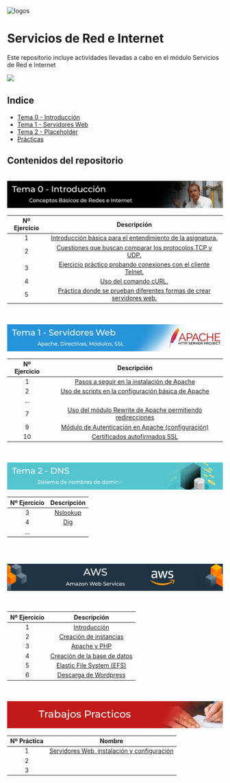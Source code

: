 <img src=".\Logos\all.png" alt="logos" width="600"/>

<br>

# Servicios de Red e Internet
Este repositorio incluye actividades llevadas a cabo en el módulo Servicios de Red e Internet

<img src="./Practica 1º Trimestre/rsc/img/banner.png">

## Indice

- [Tema 0 - Introducción ](./Tema%200/Ejercicios.md)
- [Tema 1 - Servidores Web ](./Tema%201/Ejercicios.md)
- [Tema 2 - Placeholder ](#Tema-X-Placeholder)
- [Prácticas ](./Practica%201º%20Trimestre/Practica1.md)

## Contenidos del repositorio

<br>

<img src="./Tema0.png">

<br>

| Nº Ejercicio | Descripción  |
|:-:|:-:|
| 1 | [Introducción básica para el entendimiento de la asignatura.](./Tema%200/Ejercicios.md#ejercicio-1---introducción-)| 
| 2 | [Cuestiones que buscan comparar los protocolos TCP y UDP.](./Tema%200/Ejercicios.md#ejercicio-2---udp-and-tcp-comparison-of-transport-protocol-) |
| 3 | [Ejercicio práctico probando conexiones con el cliente Telnet.](./Tema%200/Ejercicios.md#ejercicio-3---práctica-telnethttp-) |
| 4 | [Uso del comando cURL.](./Tema%200/Ejercicios.md#ejercicio-4---usando-curl-) |
| 5 | [Práctica donde se prueban diferentes formas de crear servidores web.](./Tema%200/Ejercicios.md#ejercicio-5---práctica-a-servidor-web-) |

<br>
<br>

<img src="./Tema1.png">

<br>

| Nº Ejercicio | Descripción  |
|:-:|:-:|
| 1 | [Pasos a seguir en la instalación de Apache](./Tema%201/Ejercicios.md#actividad-1)  |
| 2 | [Uso de scripts en la configuración básica de Apache](./Tema%201/Ejercicios.md#actividad-2)  |
| ... |   |
| 7 | [Uso del módulo Rewrite de Apache permitiendo redirecciones](./Tema%201/Ejercicios.md#habilitando-el-módulo-rewrite)  |
| 9 | [Módulo de Autenticación en Apache (configuración)](./Tema%201/Ejercicios.md#creación-de-usuarios) |
| 10 | [Certificados autofirmados SSL](./Tema%201/Ejercicios.md#)  |

<br>
<br>

<img src="./Tema2.png">

<br>

| Nº Ejercicio | Descripción  |
|:-:|:-:|
| 3 | [Nslookup](./Tema%201/Ejercicios.md#actividad-1)  |
| 4 | [Dig](./Tema%201/Ejercicios.md#actividad-2)  |
| ... |   |
    

<br>
<br>

[<img src="./Tema4_AWS.png">](./Tema%204%20AWS/Ejercicios.md)

<br>

| Nº Ejercicio | Descripción  |
|:-:|:-:|
| 1 | [Introducción](./Tema%204%20AWS/Ejercicios.md#Introducción)  |
| 2 | [Creación de instancias](./Tema%204%20AWS/Ejercicios.md#creación-de-instancias)  |
| 3 | [Apache y PHP](./Tema%204%20AWS/Ejercicios.md#apache-y-php)  |
| 4 | [Creación de la base de datos](./Tema%204%20AWS/Ejercicios.md#creación-de-la-base-de-datos)  |
| 5 | [Elastic File System (EFS)](./Tema%204%20AWS/Ejercicios.md#elastic-file-system-efs)  |
| 6 | [Descarga de Wordpress](./Tema%204%20AWS/Ejercicios.md#descarga-de-wordpress)  |
    

<br>
<br>

<img src="./PR.png">

<br>

| Nº Práctica | Nombre  |
|:-:|:-:|
| 1 | [Servidores Web, instalación y configuración](./Practica%201º%20Trimestre/Practica1.md)| 
| 2 | []() |
| 3 | []() |

